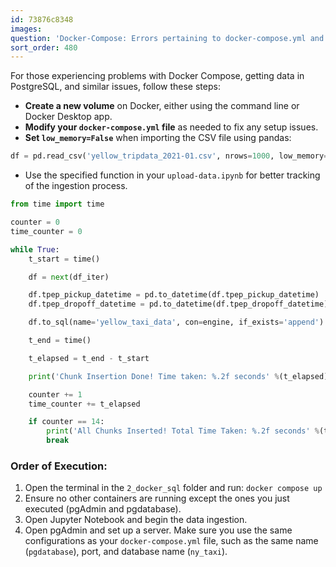 ```yaml
---
id: 73876c8348
images:
question: 'Docker-Compose: Errors pertaining to docker-compose.yml and pgadmin setup'
sort_order: 480
---
```


For those experiencing problems with Docker Compose, getting data in PostgreSQL, and similar issues, follow these steps:

- **Create a new volume** on Docker, either using the command line or Docker Desktop app.
- **Modify your `docker-compose.yml` file** as needed to fix any setup issues.
- **Set `low_memory=False`** when importing the CSV file using pandas:
  
```python
df = pd.read_csv('yellow_tripdata_2021-01.csv', nrows=1000, low_memory=False)
```

- Use the specified function in your `upload-data.ipynb` for better tracking of the ingestion process.

```python
from time import time

counter = 0
time_counter = 0

while True:
    t_start = time()

    df = next(df_iter)

    df.tpep_pickup_datetime = pd.to_datetime(df.tpep_pickup_datetime)
    df.tpep_dropoff_datetime = pd.to_datetime(df.tpep_dropoff_datetime)

    df.to_sql(name='yellow_taxi_data', con=engine, if_exists='append')

    t_end = time()

    t_elapsed = t_end - t_start

    print('Chunk Insertion Done! Time taken: %.2f seconds' %(t_elapsed))

    counter += 1
    time_counter += t_elapsed

    if counter == 14:
        print('All Chunks Inserted! Total Time Taken: %.2f seconds' %(time_counter))
        break
```

### Order of Execution:

1. Open the terminal in the `2_docker_sql` folder and run: `docker compose up`
2. Ensure no other containers are running except the ones you just executed (pgAdmin and pgdatabase).
3. Open Jupyter Notebook and begin the data ingestion.
4. Open pgAdmin and set up a server. Make sure you use the same configurations as your `docker-compose.yml` file, such as the same name (`pgdatabase`), port, and database name (`ny_taxi`).
